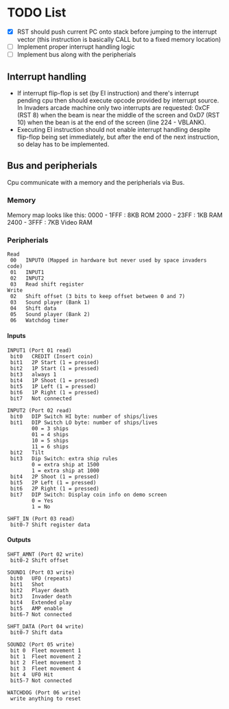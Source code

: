 # TODO List

- [x] RST should push current PC onto stack before jumping to the interrupt vector (this instruction is basically CALL but to a fixed memory location)
- [ ] Implement proper interrupt handling logic
- [ ] Implement bus along with the peripherials

## Interrupt handling

- If interrupt flip-flop is set (by EI instruction) and there's interrupt pending cpu then should execute opcode provided by interrupt source. In Invaders arcade machine only two interrupts are requested: 0xCF (RST 8) when the beam is near the middle of the screen and 0xD7 (RST 10) when the bean is at the end of the screen (line 224 - VBLANK). 
- Executing EI instruction should not enable interrupt handling despite flip-flop being set immediately, but after the end of the next instruction, so delay has to be implemented.

## Bus and peripherials

Cpu communicate with a memory and the peripherials via Bus.

### Memory

Memory map looks like this:
0000 - 1FFF : 8KB ROM
2000 - 23FF : 1KB RAM
2400 - 3FFF : 7KB Video RAM

### Peripherials

```
Read
 00   INPUT0 (Mapped in hardware but never used by space invaders code)
 01   INPUT1
 02   INPUT2
 03   Read shift register
Write
 02   Shift offset (3 bits to keep offset between 0 and 7)
 03   Sound player (Bank 1)
 04   Shift data
 05   Sound player (Bank 2)
 06   Watchdog timer
```

#### Inputs

```
INPUT1 (Port 01 read)
 bit0   CREDIT (Insert coin)
 bit1   2P Start (1 = pressed)
 bit2   1P Start (1 = pressed)
 bit3   always 1
 bit4   1P Shoot (1 = pressed)
 bit5   1P Left (1 = pressed)
 bit6   1P Right (1 = pressed)
 bit7   Not connected

INPUT2 (Port 02 read)
 bit0   DIP Switch HI byte: number of ships/lives
 bit1   DIP Switch LO byte: number of ships/lives
        00 = 3 ships
        01 = 4 ships
        10 = 5 ships
        11 = 6 ships
 bit2   Tilt
 bit3   Dip Switch: extra ship rules
        0 = extra ship at 1500
        1 = extra ship at 1000
 bit4   2P Shoot (1 = pressed)
 bit5   2P Left (1 = pressed)
 bit6   2P Right (1 = pressed)
 bit7   DIP Switch: Display coin info on demo screen
        0 = Yes
        1 = No

SHFT_IN (Port 03 read)
 bit0-7 Shift register data
```

#### Outputs

```
SHFT_AMNT (Port 02 write)
 bit0-2 Shift offset

SOUND1 (Port 03 write)
 bit0   UFO (repeats)
 bit1   Shot
 bit2   Player death
 bit3   Invader death
 bit4   Extended play
 bit5   AMP enable
 bit6-7 Not connected

SHFT_DATA (Port 04 write)
 bit0-7 Shift data

SOUND2 (Port 05 write)
 bit 0  Fleet movement 1
 bit 1  Fleet movement 2
 bit 2  Fleet movement 3
 bit 3  Fleet movement 4
 bit 4  UFO Hit
 bit5-7 Not connected

WATCHDOG (Port 06 write)
 write anything to reset
```